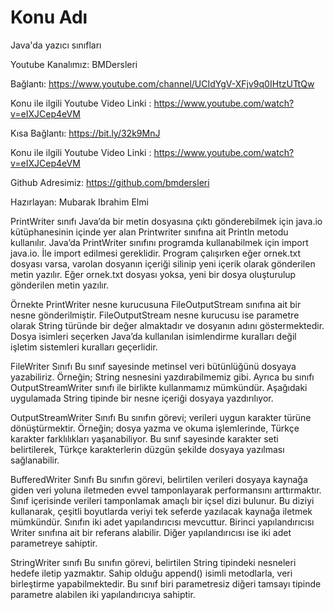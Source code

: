 # Konu Adı
Java'da yazıcı sınıfları

Youtube Kanalımız: BMDersleri

Bağlantı: https://www.youtube.com/channel/UCIdYgV-XFjv9q0IHtzUTtQw

Konu ile ilgili Youtube Video Linki : https://www.youtube.com/watch?v=eIXJCep4eVM

Kısa Bağlantı: https://bit.ly/32k9MnJ

Konu ile ilgili Youtube Video Linki : https://www.youtube.com/watch?v=eIXJCep4eVM

Github Adresimiz: https://github.com/bmdersleri

Hazırlayan: Mubarak Ibrahim Elmi


PrintWriter sınıfı
Java’da bir metin dosyasına çıktı gönderebilmek için java.io kütüphanesinin içinde yer alan Printwriter sınıfına ait Println metodu kullanılır.
Java’da PrintWriter sınıfını programda kullanabilmek için import java.io. İle import edilmesi gereklidir.
Program çalışırken eğer ornek.txt dosyası varsa, varolan dosyanın içeriği silinip yeni içerik olarak gönderilen metin yazılır. 
Eğer ornek.txt dosyası yoksa, yeni bir dosya oluşturulup gönderilen metin yazılır.

Örnekte PrintWriter nesne kurucusuna FileOutputStream sınıfına ait bir nesne gönderilmiştir. 
FileOutputStream nesne kurucusu ise parametre olarak String türünde bir değer almaktadır ve dosyanın adını göstermektedir. 
Dosya isimleri seçerken Java’da kullanılan isimlendirme kuralları değil işletim sistemleri kuralları geçerlidir. 


FileWriter Sınıfı
Bu sınıf sayesinde metinsel veri bütünlüğünü dosyaya yazabiliriz. 
Örneğin; String nesnesini yazdırabilmemiz gibi. Ayrıca bu sınıfı OutputStreamWriter sınıfı ile birlikte kullanmamız mümkündür. Aşağıdaki uygulamada String tipinde bir nesne içeriği dosyaya yazdırılıyor. 

OutputStreamWriter Sınıfı
 Bu sınıfın görevi; verileri uygun karakter türüne dönüştürmektir. 
Örneğin; dosya yazma ve okuma işlemlerinde, Türkçe karakter farklılıkları yaşanabiliyor. Bu sınıf sayesinde karakter seti belirtilerek, Türkçe karakterlerin düzgün şekilde dosyaya yazılması sağlanabilir. 

 BufferedWriter Sınıfı 
Bu sınıfın görevi, belirtilen verileri dosyaya kaynağa giden veri yoluna iletmeden evvel tamponlayarak performansını arttırmaktır. Sınıf içerisinde verileri tamponlamak amaçlı bir içsel dizi bulunur. Bu diziyi kullanarak, çeşitli boyutlarda veriyi tek seferde yazılacak kaynağa iletmek mümkündür. Sınıfın iki adet yapılandırıcısı mevcuttur. Birinci yapılandırıcısı Writer sınıfına ait bir referans alabilir. Diğer yapılandırıcısı ise iki adet parametreye sahiptir.

StringWriter sınıfı
Bu sınıfın görevi, belirtilen String tipindeki nesneleri hedefe iletip yazmaktır. Sahip olduğu append() isimli metodlarla, veri birleştirme yapabilmektedir. Bu sınıf biri parametresiz diğeri tamsayı tipinde parametre alabilen iki yapılandırıcıya sahiptir. 
